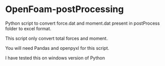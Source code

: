 # OpenFoam-postProcessing
Python script to convert force.dat and moment.dat present in postProcess folder to excel format.

This script only convert total forces and moment.

You will need Pandas and openpyxl for this script.

I have tested this on windows version of Python
